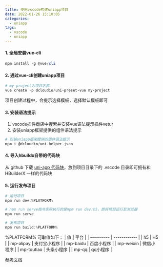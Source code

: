 ```yaml
---
title: 使用vscode构建uniapp项目
date: 2022-01-26 15:10:05
categories:
  - uniapp
tags:
  - vscode
  - uniapp
---
```


#### 1. 全局安装vue-cli
```powershell
npm install -g @vue/cli
```

#### 2. 通过vue-cli创建uniapp项目
```powershell
# my-project为项目名称
vue create -p dcloudio/uni-preset-vue my-project
```
项目创建过程中，会提示选择模板，选择默认模板即可

#### 3. 安装语法提示
1. vscode插件商店中搜索并安装vue语法提示插件vetur
2. 安装uniapp框架提供的组件语法提示

```powershell
# 安装uniapp框架提供的组件语法提示
npm i @dcloudio/uni-helper-json
```

#### 4. 导入hbuildx自带的代码块

从 github 下载 [uni-app 代码块](https://github.com/zhetengbiji/uniapp-snippets-vscode)，放到项目目录下的 .vscode 目录即可拥有和 HBuilderX 一样的代码块

#### 5. 运行发布项目
```powershell
# 运行项目
npm run dev:%PLATFORM%

# npm run serve指令实际执行的是npm run dev:h5，即将项目运行至浏览器
npm run serve

# 发布项目
npm run build:%PLATFORM%
```

%PLATFORM% 可取值如下：
| 值         | 平台         |
| ---------- | ------------ |
| h5         | H5           |
| mp-alipay  | 支付宝小程序 |
| mp-baidu   | 百度小程序   |
| mp-weixin  | 微信小程序   |
| mp-toutiao | 头条小程序   |
| mp-qq      | qq小程序     |

[参考文档](https://ask.dcloud.net.cn/article/36286)
